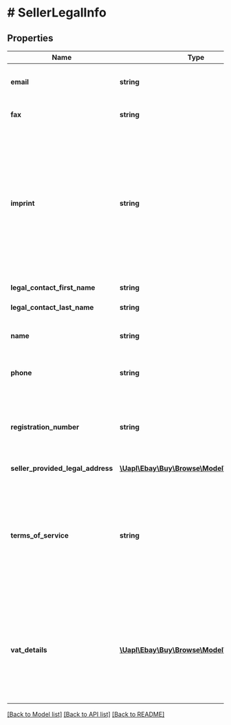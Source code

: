 # # SellerLegalInfo

## Properties

Name | Type | Description | Notes
------------ | ------------- | ------------- | -------------
**email** | **string** | The seller&#39;s business email address. | [optional]
**fax** | **string** | The seller&#39; business fax number. | [optional]
**imprint** | **string** | This is a free-form string created by the seller. This is information often found on business cards, such as address. This is information used by some countries. | [optional]
**legal_contact_first_name** | **string** | The seller&#39;s first name. | [optional]
**legal_contact_last_name** | **string** | The seller&#39;s last name. | [optional]
**name** | **string** | The name of the seller&#39;s business. | [optional]
**phone** | **string** | The seller&#39;s business phone number. | [optional]
**registration_number** | **string** | The seller&#39;s registration number. This is information used by some countries. | [optional]
**seller_provided_legal_address** | [**\Uapl\Ebay\Buy\Browse\Model\LegalAddress**](LegalAddress.md) |  | [optional]
**terms_of_service** | **string** | This is a free-form string created by the seller. This is the seller&#39;s terms or condition, which is in addition to the seller&#39;s return policies. | [optional]
**vat_details** | [**\Uapl\Ebay\Buy\Browse\Model\VatDetail[]**](VatDetail.md) | An array of the seller&#39;s VAT (value added tax) IDs and the issuing country. VAT is a tax added by some European countries. | [optional]

[[Back to Model list]](../../README.md#models) [[Back to API list]](../../README.md#endpoints) [[Back to README]](../../README.md)
